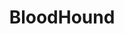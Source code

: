 ---
layout: tag-list
type: tag
title: BloodHound
slug: BloodHound
category: HTB
sidebar: false
description: >
    Es una gran herramienta visual que muestra la relación entre múltiples objetos de Active Directory y permite evaluar de forma rápida la posibilidad de comprometer información relevante, además de identificar potenciales debilidades de seguridad. Lo mejor de esta herramienta es que prácticamente está lista para usar después de la instalación, por lo que no se requieren complicadas configuraciones de inicio.
---